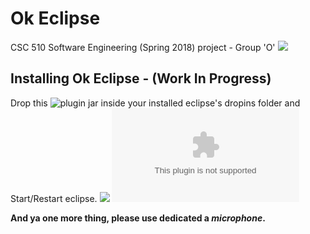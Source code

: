 
# Ok Eclipse
CSC 510 Software Engineering (Spring 2018) project - Group 'O' <Enter>
![](https://github.com/snaraya7/Ok_Eclipse/blob/master/img/sample%406x.png) 
## Installing Ok Eclipse - (Work In Progress)

Drop this ![plugin jar](https://github.com/snaraya7/Ok_Eclipse/tree/master/plugins) inside your installed eclipse's dropins folder and Start/Restart eclipse.
![](https://github.com/snaraya7/Ok_Eclipse/blob/master/img/navigation.JPG)
<Enter>
![**currently supported voice commands**](https://github.com/snaraya7/Ok_Eclipse/blob/master/edu.ncstate.csc510.okeclipse/src/edu/ncstate/csc510/okeclipse/resources/commands.csv)

**And ya one more thing, please use dedicated a _microphone_.**




